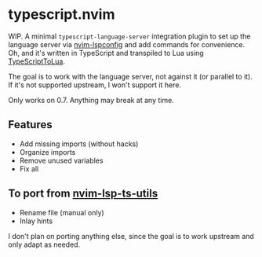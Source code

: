 # typescript.nvim

WIP. A minimal `typescript-language-server` integration plugin to set up the
language server via [nvim-lspconfig](https://github.com/neovim/nvim-lspconfig)
and add commands for convenience. Oh, and it's written in TypeScript and
transpiled to Lua using
[TypeScriptToLua](https://github.com/TypeScriptToLua/TypeScriptToLua).

The goal is to work with the language server, not against it (or parallel to
it). If it's not supported upstream, I won't support it here.

Only works on 0.7. Anything may break at any time.

## Features

- Add missing imports (without hacks)
- Organize imports
- Remove unused variables
- Fix all

## To port from [nvim-lsp-ts-utils](https://github.com/jose-elias-alvarez/nvim-lsp-ts-utils)

- Rename file (manual only)
- Inlay hints

I don't plan on porting anything else, since the goal is to work upstream and
only adapt as needed.
